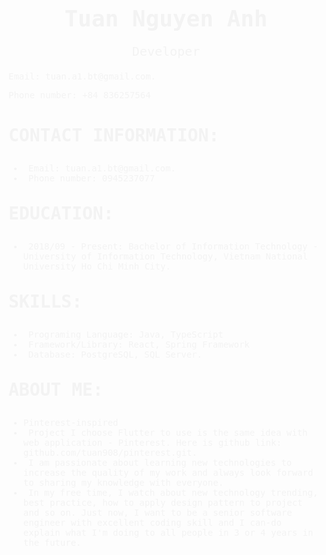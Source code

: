 <div style="font-family:monospace;color:#f3f3f3" >
<p style="font-size:2.25rem;border:none;font-weight:bold;text-align:center;">Tuan Nguyen Anh</p>
<p style="font-weight:400;text-align:center;margin-top:-1rem;font-size:1.25rem">Developer</p>
<p style="margin-left:.5rem;color:white"></p>Email: tuan.a1.bt@gmail.com.</li>
<p style="width:100%;text-align:center;"></p>Phone number:  +84 836257564</li>

<p style="color:#d3d3s3;font-size:1.75rem;margin-top:2.5rem;font-weight:bold">CONTACT INFORMATION:</p>
<ul>
    <li><a style="margin-left:.5rem;color:white"></a>Email: tuan.a1.bt@gmail.com.</li>
    <li><a style="margin-left:.5rem;color:white"></a>Phone number: 0945237077</li>

</ul>
<p style="color:#d3d3s3;font-size:1.75rem;margin-top:2rem;font-weight:bold">EDUCATION:</p>

<ul>
<li>
<p><a style="margin-left:.5rem;color:white"></a>2018/09 - Present: Bachelor of Information Technology - University of Information Technology,
Vietnam National University Ho Chi Minh City.</p>
</li>
</ul>

<p style="color:#d3d3s3;font-size:1.75rem;margin-top:2rem;font-weight:bold">SKILLS:</p>
<ul>
<li><a style="margin-left:.5rem;color:white"></a>Programing Language: Java, TypeScript
</li>
<li><a style="margin-left:.5rem;color:white"></a>Framework/Library: React, Spring Framework
</li>
<li><a style="margin-left:.5rem;color:white"></a>Database: PostgreSQL, SQL Server.
</li>
</ul>

<p style="color:#d3d3s3;font-size:1.75rem;margin-top:2rem;font-weight:bold">ABOUT ME:</p>
<ul>
<li>Pinterest-inspired
</li>
<li><a style="margin-left:.5rem;color:white"></a>Project I choose Flutter to use is the same idea with web application - Pinterest. Here is github
link: github.com/tuan908/pinterest.git.
</li>
<li><a style="margin-left:.5rem;color:white"></a>I am passionate about learning new technologies to increase the quality of my work and always
look forward to sharing my knowledge with everyone.
</li>
<li><a style="margin-left:.5rem;color:white"></a>In my free time, I watch about new technology trending, best practice, how to apply design pattern to project and so on. Just now, I want to be a senior software engineer with excellent coding skill and I can-do explain what I'm doing to all people in 3 or 4 years in the future.
</li>
</ul>
</div>
